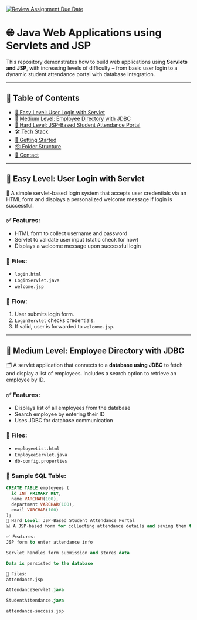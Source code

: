 [![Review Assignment Due Date](https://classroom.github.com/assets/deadline-readme-button-22041afd0340ce965d47ae6ef1cefeee28c7c493a6346c4f15d667ab976d596c.svg)](https://classroom.github.com/a/EkoKROBp)
# 🌐 Java Web Applications using Servlets and JSP

This repository demonstrates how to build web applications using **Servlets and JSP**, with increasing levels of difficulty – from basic user login to a dynamic student attendance portal with database integration.

---

## 📌 Table of Contents

- [📗 Easy Level: User Login with Servlet](#-easy-level-user-login-with-servlet)
- [📙 Medium Level: Employee Directory with JDBC](#-medium-level-employee-directory-with-jdbc)
- [📕 Hard Level: JSP-Based Student Attendance Portal](#-hard-level-jsp-based-student-attendance-portal)
- [🛠️ Tech Stack](#️-tech-stack)
- [🚀 Getting Started](#-getting-started)
- [📦 Folder Structure](#-folder-structure)
- [📧 Contact](#-contact)

---

## 📗 Easy Level: User Login with Servlet

🔐 A simple servlet-based login system that accepts user credentials via an HTML form and displays a personalized welcome message if login is successful.

### ✅ Features:
- HTML form to collect username and password
- Servlet to validate user input (static check for now)
- Displays a welcome message upon successful login

### 📁 Files:
- `login.html`
- `LoginServlet.java`
- `welcome.jsp`

### 🔄 Flow:
1. User submits login form.
2. `LoginServlet` checks credentials.
3. If valid, user is forwarded to `welcome.jsp`.

---

## 📙 Medium Level: Employee Directory with JDBC

🗂️ A servlet application that connects to a **database using JDBC** to fetch and display a list of employees. Includes a search option to retrieve an employee by ID.

### ✅ Features:
- Displays list of all employees from the database
- Search employee by entering their ID
- Uses JDBC for database communication

### 📁 Files:
- `employeeList.html`
- `EmployeeServlet.java`
- `db-config.properties`

### 🧪 Sample SQL Table:
```sql
CREATE TABLE employees (
  id INT PRIMARY KEY,
  name VARCHAR(100),
  department VARCHAR(100),
  email VARCHAR(100)
);
📕 Hard Level: JSP-Based Student Attendance Portal
📊 A JSP-based form for collecting attendance details and saving them to the database through a servlet.

✅ Features:
JSP form to enter attendance info

Servlet handles form submission and stores data

Data is persisted to the database

📁 Files:
attendance.jsp

AttendanceServlet.java

StudentAttendance.java

attendance-success.jsp
